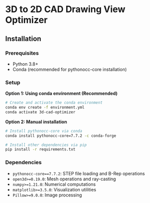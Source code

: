 # 3D to 2D CAD Drawing View Optimizer

## Installation

### Prerequisites
- Python 3.8+
- Conda (recommended for pythonocc-core installation)

### Setup

**Option 1: Using conda environment (Recommended)**
```bash
# Create and activate the conda environment
conda env create -f environment.yml
conda activate 3d-cad-optimizer
```

**Option 2: Manual installation**
```bash
# Install pythonocc-core via conda
conda install pythonocc-core=7.7.2 -c conda-forge

# Install other dependencies via pip
pip install -r requirements.txt
```

### Dependencies
- `pythonocc-core==7.7.2`: STEP file loading and B-Rep operations
- `open3d>=0.19.0`: Mesh operations and ray-casting
- `numpy>=1.21.0`: Numerical computations
- `matplotlib>=3.5.0`: Visualization utilities
- `Pillow>=9.0.0`: Image processing 